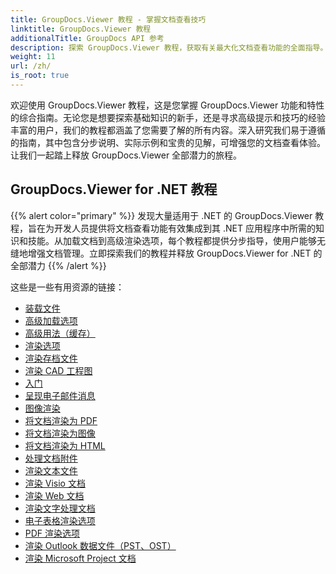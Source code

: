 ```yaml
---
title: GroupDocs.Viewer 教程 - 掌握文档查看技巧
linktitle: GroupDocs.Viewer 教程
additionalTitle: GroupDocs API 参考
description: 探索 GroupDocs.Viewer 教程，获取有关最大化文档查看功能的全面指导。今天就释放它的全部潜力！
weight: 11
url: /zh/
is_root: true
---
```


欢迎使用 GroupDocs.Viewer 教程，这是您掌握 GroupDocs.Viewer 功能和特性的综合指南。无论您是想要探索基础知识的新手，还是寻求高级提示和技巧的经验丰富的用户，我们的教程都涵盖了您需要了解的所有内容。深入研究我们易于遵循的指南，其中包含分步说明、实际示例和宝贵的见解，可增强您的文档查看体验。让我们一起踏上释放 GroupDocs.Viewer 全部潜力的旅程。

## GroupDocs.Viewer for .NET 教程
{{% alert color="primary" %}}
发现大量适用于 .NET 的 GroupDocs.Viewer 教程，旨在为开发人员提供将文档查看功能有效集成到其 .NET 应用程序中所需的知识和技能。从加载文档到高级渲染选项，每个教程都提供分步指导，使用户能够无缝地增强文档管理。立即探索我们的教程并释放 GroupDocs.Viewer for .NET 的全部潜力
{{% /alert %}}

这些是一些有用资源的链接：
 
- [装载文件](./net/loading-documents/)
- [高级加载选项](./net/advanced-loading/)
- [高级用法（缓存）](./net/advanced-usage-caching/)
- [渲染选项](./net/rendering-options/)
- [渲染存档文件](./net/rendering-archive-files/)
- [渲染 CAD 工程图](./net/rendering-cad-drawings/)
- [入门](./net/getting-started/)
- [呈现电子邮件消息](./net/rendering-email-messages/)
- [图像渲染](./net/image-rendering/)
- [将文档渲染为 PDF](./net/rendering-documents-pdf/)
- [将文档渲染为图像](./net/rendering-documents-images/)
- [将文档渲染为 HTML](./net/rendering-documents-html/)
- [处理文档附件](./net/processing-document-attachments/)
- [渲染文本文件](./net/rendering-text-files/)
- [渲染 Visio 文档](./net/rendering-visio-documents/)
- [渲染 Web 文档](./net/rendering-web-documents/)
- [渲染文字处理文档](./net/rendering-word-processing-documents/)
- [电子表格渲染选项](./net/spreadsheet-rendering-options/)
- [PDF 渲染选项](./net/pdf-rendering-options/)
- [渲染 Outlook 数据文件（PST、OST）](./net/rendering-outlook-data-files/)
- [渲染 Microsoft Project 文档](./net/rendering-ms-project-documents/)
